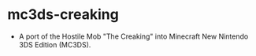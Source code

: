 # mc3ds-creaking
- A port of the Hostile Mob "The Creaking" into Minecraft New Nintendo 3DS Edition (MC3DS).
